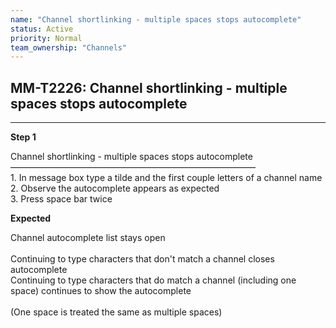 ```yaml
---
name: "Channel shortlinking - multiple spaces stops autocomplete"
status: Active
priority: Normal
team_ownership: "Channels"
---
```


## MM-T2226: Channel shortlinking - multiple spaces stops autocomplete

---

**Step 1**

Channel shortlinking - multiple spaces stops autocomplete\
————————————————————————————\
1\. In message box type a tilde and the first couple letters of a channel name\
2\. Observe the autocomplete appears as expected\
3\. Press space bar twice

**Expected**

Channel autocomplete list stays open\
\
Continuing to type characters that don't match a channel closes autocomplete\
Continuing to type characters that do match a channel (including one space) continues to show the autocomplete\
\
(One space is treated the same as multiple spaces)
